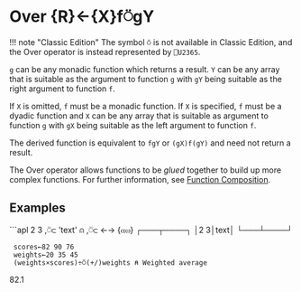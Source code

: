<div style="display: none;">
  ⍥
</div>

<h1 class="heading"><span class="name">Over</span> <span class="command">{R}←{X}f⍥gY</span></h1>

!!! note "Classic Edition"
    The symbol `⍥` is not available in Classic Edition, and the Over operator is instead represented by `⎕U2365`.

`g` can be any monadic function which returns a result.  `Y` can be any array that is suitable as the argument to function `g` with `gY` being suitable as the right argument to function `f`.

If `X` is omitted, `f` must be a monadic function. If `X` is specified, `f` must be a dyadic function and `X` can be any array that is suitable as argument to function `g` with `gX` being suitable as the left argument to function `f`.

The derived function is equivalent to `fgY` or `(gX)f(gY)` and need not return a result.

The Over operator allows functions to be *glued* together to build up more complex functions. For further information, see [Function Composition](../operator-syntax#function-composition).

<h2 class="example">Examples</h2>
```apl
      2 3 ,⍥⊂ 'text'   ⍝ ,⍥⊂  ←→  {⍺⍵}
┌───┬────┐
│2 3│text│
└───┴────┘
 
     scores←82 90 76
     weights←20 35 45
     (weights×scores)÷⍥(+/)weights ⍝ Weighted average
82.1
```
